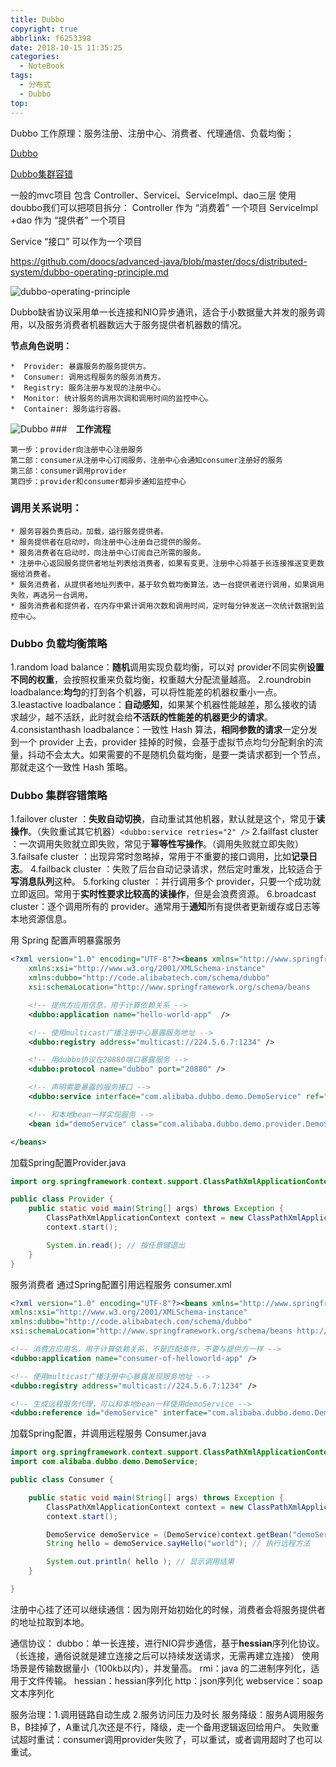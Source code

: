 ```yaml
---
title: Dubbo
copyright: true
abbrlink: f6253398
date: 2018-10-15 11:35:25
categories:
  - NoteBook
tags:
  - 分布式
  - Dubbo
top:
---
```

Dubbo 工作原理：服务注册、注册中心、消费者、代理通信、负载均衡；

[Dubbo](http://dubbo.apache.org/zh-cn/docs/user/quick-start.html)

[Dubbo集群容错](https://www.cnblogs.com/hd3013779515/p/6896942.html)


一般的mvc项目 包含 Controller、Servicei、ServiceImpl、dao三层
使用doubbo我们可以把项目拆分：
Controller 作为 “消费着” 一个项目
ServiceImpl +dao 作为 “提供者” 一个项目

Service “接口” 可以作为一个项目

https://github.com/doocs/advanced-java/blob/master/docs/distributed-system/dubbo-operating-principle.md

![dubbo-operating-principle](dubbo-operating-principle.png)

Dubbo缺省协议采用单一长连接和NIO异步通讯，适合于小数据量大并发的服务调用，以及服务消费者机器数远大于服务提供者机器数的情况。

**节点角色说明：**

	*  Provider: 暴露服务的服务提供方。
	*  Consumer: 调用远程服务的服务消费方。
	*  Registry: 服务注册与发现的注册中心。
	*  Monitor: 统计服务的调用次调和调用时间的监控中心。
	*  Container: 服务运行容器。
	
<!-- more -->

![Dubbo](dubbo.jpg)
###　**工作流程**
    
    第一步：provider向注册中心注册服务
    第二部：consumer从注册中心订阅服务，注册中心会通知consumer注册好的服务
    第三部：consumer调用provider
    第四步：provider和consumer都异步通知监控中心

### **调用关系说明：**

	* 服务容器负责启动，加载，运行服务提供者。
	* 服务提供者在启动时，向注册中心注册自己提供的服务。
	* 服务消费者在启动时，向注册中心订阅自己所需的服务。
	* 注册中心返回服务提供者地址列表给消费者，如果有变更，注册中心将基于长连接推送变更数据给消费者。
	* 服务消费者，从提供者地址列表中，基于软负载均衡算法，选一台提供者进行调用，如果调用失败，再选另一台调用。
	* 服务消费者和提供者，在内存中累计调用次数和调用时间，定时每分钟发送一次统计数据到监控中心。
### **Dubbo 负载均衡策略**
  1.random load balance：**随机**调用实现负载均衡，可以对 provider不同实例**设置不同的权重**，会按照权重来负载均衡，权重越大分配流量越高。
  2.roundrobin loadbalance:**均匀**的打到各个机器，可以将性能差的机器权重小一点。
  3.leastactive loadbalance：**自动感知**，如果某个机器性能越差，那么接收的请求越少，越不活跃，此时就会给**不活跃的性能差的机器更少的请求**。
  4.consistanthash loadbalance：一致性 Hash 算法，**相同参数的请求**一定分发到一个 provider 上去，provider 挂掉的时候，会基于虚拟节点均匀分配剩余的流量，抖动不会太大。如果需要的不是随机负载均衡，是要一类请求都到一个节点，那就走这个一致性 Hash 策略。
### **Dubbo 集群容错策略**
  1.failover cluster ：**失败自动切换**，自动重试其他机器，默认就是这个，常见于**读操作**。（失败重试其它机器）``<dubbo:service retries="2" />``
  2.failfast cluster ：一次调用失败就立即失败，常见于**幂等性写操作**。（调用失败就立即失败）
  3.failsafe cluster ：出现异常时忽略掉，常用于不重要的接口调用，比如**记录日志**。
  4.failback cluster ：失败了后台自动记录请求，然后定时重发，比较适合于**写消息队列**这种。
  5.forking  cluster ：并行调用多个 provider，只要一个成功就立即返回。常用于**实时性要求比较高的读操作**，但是会浪费资源。
  6.broadcast cluster：逐个调用所有的 provider。通常用于**通知**所有提供者更新缓存或日志等本地资源信息。

用 Spring 配置声明暴露服务
```xml
<?xml version="1.0" encoding="UTF-8"?><beans xmlns="http://www.springframework.org/schema/beans"
    xmlns:xsi="http://www.w3.org/2001/XMLSchema-instance"
    xmlns:dubbo="http://code.alibabatech.com/schema/dubbo"
    xsi:schemaLocation="http://www.springframework.org/schema/beans        http://www.springframework.org/schema/beans/spring-beans.xsd        http://code.alibabatech.com/schema/dubbo        http://code.alibabatech.com/schema/dubbo/dubbo.xsd">

    <!-- 提供方应用信息，用于计算依赖关系 -->
    <dubbo:application name="hello-world-app"  />

    <!-- 使用multicast广播注册中心暴露服务地址 -->
    <dubbo:registry address="multicast://224.5.6.7:1234" />

    <!-- 用dubbo协议在20880端口暴露服务 -->
    <dubbo:protocol name="dubbo" port="20880" />

    <!-- 声明需要暴露的服务接口 -->
    <dubbo:service interface="com.alibaba.dubbo.demo.DemoService" ref="demoService" />

    <!-- 和本地bean一样实现服务 -->
    <bean id="demoService" class="com.alibaba.dubbo.demo.provider.DemoServiceImpl" />

</beans>
```
加载Spring配置Provider.java
```java
import org.springframework.context.support.ClassPathXmlApplicationContext;

public class Provider {
    public static void main(String[] args) throws Exception {
        ClassPathXmlApplicationContext context = new ClassPathXmlApplicationContext(new String[]{"http://10.20.160.198/wiki/display/dubbo/provider.xml"});
        context.start();

        System.in.read(); // 按任意键退出
    }
}
```
服务消费者
通过Spring配置引用远程服务
consumer.xml
```xml
<?xml version="1.0" encoding="UTF-8"?><beans xmlns="http://www.springframework.org/schema/beans"
xmlns:xsi="http://www.w3.org/2001/XMLSchema-instance"
xmlns:dubbo="http://code.alibabatech.com/schema/dubbo"
xsi:schemaLocation="http://www.springframework.org/schema/beans http://www.springframework.org/schema/beans/spring-beans.xsd http://code.alibabatech.com/schema/dubbo http://code.alibabatech.com/schema/dubbo/dubbo.xsd">

<!-- 消费方应用名，用于计算依赖关系，不是匹配条件，不要与提供方一样 -->
<dubbo:application name="consumer-of-helloworld-app" />

<!-- 使用multicast广播注册中心暴露发现服务地址 -->
<dubbo:registry address="multicast://224.5.6.7:1234" />

<!-- 生成远程服务代理，可以和本地bean一样使用demoService -->
<dubbo:reference id="demoService" interface="com.alibaba.dubbo.demo.DemoService" /></beans>
```
加载Spring配置，并调用远程服务
Consumer.java
```java
import org.springframework.context.support.ClassPathXmlApplicationContext;
import com.alibaba.dubbo.demo.DemoService;

public class Consumer {

    public static void main(String[] args) throws Exception {
        ClassPathXmlApplicationContext context = new ClassPathXmlApplicationContext(new String[] {"http://10.20.160.198/wiki/display/dubbo/consumer.xml"});
        context.start();

        DemoService demoService = (DemoService)context.getBean("demoService"); // 获取远程服务代理
        String hello = demoService.sayHello("world"); // 执行远程方法

        System.out.println( hello ); // 显示调用结果
    }

}
```
注册中心挂了还可以继续通信：因为刚开始初始化的时候，消费者会将服务提供者的地址拉取到本地。

通信协议：
    dubbo：单一长连接，进行NIO异步通信，基于**hessian**序列化协议。（长连接，通俗说就是建立连接之后可以持续发送请求，无需再建立连接）
               使用场景是传输数据量小（100kb以内），并发量高。
    rmi：java 的二进制序列化，适用于文件传输。
    hessian：hessian序列化
    http：json序列化
    webservice：soap文本序列化
    
服务治理：1.调用链路自动生成 2.服务访问压力及时长
服务降级：服务A调用服务B，B挂掉了，A重试几次还是不行，降级，走一个备用逻辑返回给用户。
失败重试超时重试：consumer调用provider失败了，可以重试，或者调用超时了也可以重试。